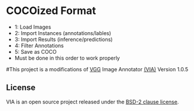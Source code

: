 # COCOized Format
  * 1: Load Images
  * 2: Import Instances (annotations/lables)
  * 3: Import Results (inference/predictions)
  * 4: Filter Annotations
  * 5: Save as COCO
  * Must be done in this order to work properly

#This project is a modifications of [VGG](http://www.robots.ox.ac.uk/~vgg/) Image Annotator [(VIA)](http://www.robots.ox.ac.uk/~vgg/software/via/) Version 1.0.5


## License
VIA is an open source project released under the
[BSD-2 clause license](https://gitlab.com/vgg/via/blob/master/LICENSE).
